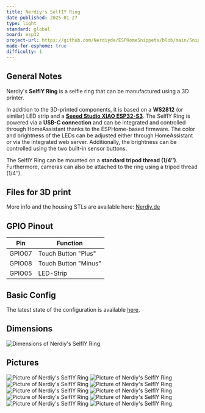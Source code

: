 ```yaml
---
title: Nerdiy's SelfIY Ring
date-published: 2025-01-27
type: light
standard: global
board: esp32
project-url: https://github.com/Nerdiyde/ESPHomeSnippets/blob/main/Snippets/selfIY_ring/nerdiys-selfiy-ring.yaml
made-for-esphome: true
difficulty: 1
---
```


## General Notes

Nerdiy's **SelfIY Ring** is a selfie ring that can be manufactured using a 3D printer.

In addition to the 3D-printed components, it is based on a **WS2812** (or similar) LED strip and a **[Seeed Studio XIAO ESP32-S3](https://www.seeedstudio.com/XIAO-ESP32S3-p-5627.html)**. The SelfIY Ring is powered via a **USB-C connection** and can be integrated and controlled through HomeAssistant thanks to the ESPHome-based firmware. The color and brightness of the LEDs can be adjusted either through HomeAssistant or via the integrated web server. Additionally, the brightness can be controlled using the two built-in sensor buttons.

The SelfIY Ring can be mounted on a **standard tripod thread (1/4″)**. Furthermore, cameras can also be attached to the ring using a tripod thread (1/4″).

## Files for 3D print

More info and the housing STLs are available here: [Nerdiy.de](https://nerdiy.de/produkt/selfiy-ring-bauteile-3d-druckbarer-selfie-ring-stl-dateien/)

## GPIO Pinout

| Pin    | Function          |
| ------ | ----------------- |
| GPIO07  | Touch Button "Plus" |
| GPIO08 | Touch Button "Minus"             |
| GPIO05 | LED-Strip               |

## Basic Config

The latest state of the configuration is available [here](https://github.com/Nerdiyde/ESPHomeSnippets/blob/main/Snippets/selfIY_ring/nerdiys-selfiy-ring.yaml).

## Dimensions

![Dimensions of Nerdiy's SelfIY Ring](https://github.com/user-attachments/assets/7f20643c-5917-4b85-baeb-477cd56573cc "Dimensions of Nerdiy's SelfIY Ring")

## Pictures

![Picture of Nerdiy's SelfIY Ring](https://github.com/user-attachments/assets/d72761bc-1bd8-4ec6-9727-7397421df8e5 "Picture of Nerdiy's SelfIY Ring")
![Picture of Nerdiy's SelfIY Ring](https://github.com/user-attachments/assets/62f4b4c0-85a3-4471-91cd-310581c0fece "Picture of Nerdiy's SelfIY Ring")
![Picture of Nerdiy's SelfIY Ring](https://github.com/user-attachments/assets/3e70e8e5-5687-4137-a344-1417c2f54e8b "Picture of Nerdiy's SelfIY Ring")
![Picture of Nerdiy's SelfIY Ring](https://github.com/user-attachments/assets/be768555-6cee-4f4e-8017-faa1e013143b "Picture of Nerdiy's SelfIY Ring")
![Picture of Nerdiy's SelfIY Ring](https://github.com/user-attachments/assets/d2696e70-967d-4435-b77c-75b85cf97fa6 "Picture of Nerdiy's SelfIY Ring")
![Picture of Nerdiy's SelfIY Ring](https://github.com/user-attachments/assets/35ae8ded-0420-402f-bbc3-332dfa3b72b7 "Picture of Nerdiy's SelfIY Ring")
![Picture of Nerdiy's SelfIY Ring](https://github.com/user-attachments/assets/29642802-ea2b-4a69-a193-226355fc1a3d "Picture of Nerdiy's SelfIY Ring")
![Picture of Nerdiy's SelfIY Ring](https://github.com/user-attachments/assets/652084c1-6081-4312-96c8-fd8d925f7486 "Picture of Nerdiy's SelfIY Ring")
![Picture of Nerdiy's SelfIY Ring](https://github.com/user-attachments/assets/4afa3017-47d0-4f40-9051-62f5193b9dd1 "Picture of Nerdiy's SelfIY Ring")
![Picture of Nerdiy's SelfIY Ring](https://github.com/user-attachments/assets/8db09341-7e1a-4247-ba48-4897c898ec66 "Picture of Nerdiy's SelfIY Ring")
